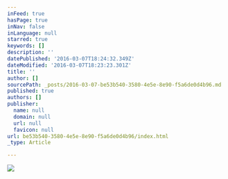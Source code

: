 ```yaml
---
inFeed: true
hasPage: true
inNav: false
inLanguage: null
starred: true
keywords: []
description: ''
datePublished: '2016-03-07T18:24:32.349Z'
dateModified: '2016-03-07T18:23:23.301Z'
title: ''
author: []
sourcePath: _posts/2016-03-07-be53b540-3580-4e5e-8e90-f5a6de0d4b96.md
published: true
authors: []
publisher:
  name: null
  domain: null
  url: null
  favicon: null
url: be53b540-3580-4e5e-8e90-f5a6de0d4b96/index.html
_type: Article

---
```

![](https://the-grid-user-content.s3-us-west-2.amazonaws.com/60e18084-cd69-45fe-bf5d-b4c9ec821a78.jpg)